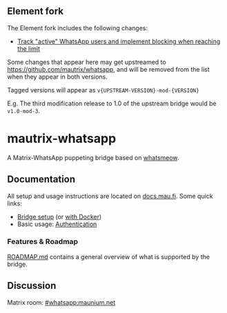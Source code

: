 ## Element fork

The Element fork includes the following changes:
- [Track "active" WhatsApp users and implement blocking when reaching the limit](https://github.com/tulir/mautrix-whatsapp/pull/323)

Some changes that appear here may get upstreamed to https://github.com/mautrix/whatsapp, and will be removed from
the list when they appear in both versions.

Tagged versions will appear as `v{UPSTREAM-VERSION}-mod-{VERSION}`

E.g. The third modification release to 1.0 of the upstream bridge would be `v1.0-mod-3`.

# mautrix-whatsapp
A Matrix-WhatsApp puppeting bridge based on [whatsmeow](https://github.com/tulir/whatsmeow).

## Documentation
All setup and usage instructions are located on [docs.mau.fi]. Some quick links:

[docs.mau.fi]: https://docs.mau.fi/bridges/go/whatsapp/index.html

* [Bridge setup](https://docs.mau.fi/bridges/go/setup.html?bridge=whatsapp)
  (or [with Docker](https://docs.mau.fi/bridges/general/docker-setup.html?bridge=whatsapp))
* Basic usage: [Authentication](https://docs.mau.fi/bridges/go/whatsapp/authentication.html)

### Features & Roadmap
[ROADMAP.md](https://github.com/mautrix/whatsapp/blob/master/ROADMAP.md)
contains a general overview of what is supported by the bridge.

## Discussion
Matrix room: [#whatsapp:maunium.net](https://matrix.to/#/#whatsapp:maunium.net)
